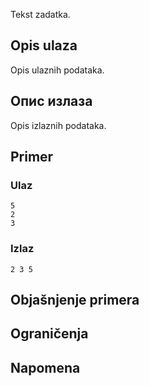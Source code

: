 Tekst zadatka.

## Opis ulaza

Opis ulaznih podataka.

## Опис излаза

Opis izlaznih podataka.

## Primer

### Ulaz

~~~
5
2
3
~~~

### Izlaz

~~~
2 3 5
~~~

## Objašnjenje primera

## Ograničenja

## Napomena
